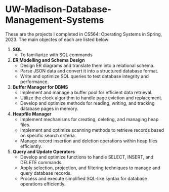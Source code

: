 # UW-Madison-Database-Management-Systems
These are the projects I completed in CS564: Operating Systems in Spring, 2023. The main objectes of each are listed below:
1. **SQL** 
    - To familiarize with SQL commands
2. **ER Modelling and Schema Design**
    - Design ER diagrams and translate them into a relational schema.
    - Parse JSON data and convert it into a structured database format.
    - Write and optimize SQL queries to test database integrity and performance.
3. **Buffer Manager for DBMS**
    - Implement and manage a buffer pool for efficient data retrieval.
    - Utilize the clock algorithm to handle page eviction and replacement.
    - Develop and optimize methods for reading, writing, and tracking database pages in memory.
4. **Heapfile Manager**
    - Implement mechanisms for creating, deleting, and managing heap files.
    - Implement and optimize scanning methods to retrieve records based on specific search criteria.
    - Manage record insertion and deletion operations within heap files efficiently.
5. **Query and Update Operators**
    - Develop and optimize functions to handle SELECT, INSERT, and DELETE commands.
    - Apply selection, projection, and filtering techniques to manage and query database records.
    - Process and execute simplified SQL-like syntax for database operations efficiently.